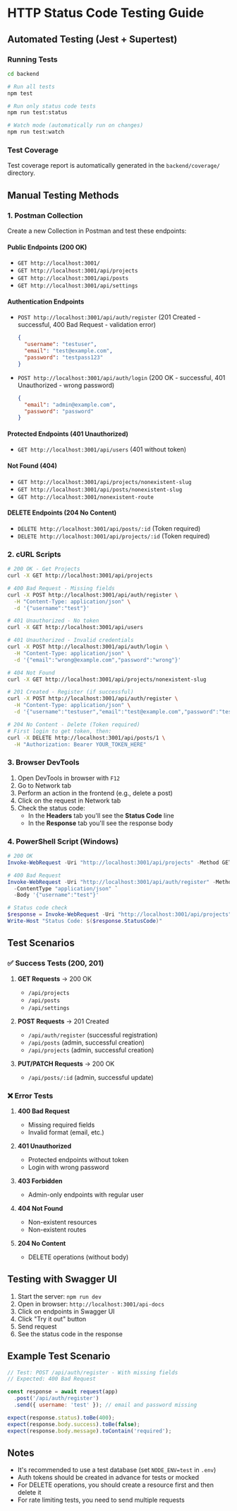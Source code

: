 # HTTP Status Code Testing Guide

## Automated Testing (Jest + Supertest)

### Running Tests

```bash
cd backend

# Run all tests
npm test

# Run only status code tests
npm run test:status

# Watch mode (automatically run on changes)
npm run test:watch
```

### Test Coverage

Test coverage report is automatically generated in the `backend/coverage/` directory.

## Manual Testing Methods

### 1. Postman Collection

Create a new Collection in Postman and test these endpoints:

#### Public Endpoints (200 OK)
- `GET http://localhost:3001/`
- `GET http://localhost:3001/api/projects`
- `GET http://localhost:3001/api/posts`
- `GET http://localhost:3001/api/settings`

#### Authentication Endpoints
- `POST http://localhost:3001/api/auth/register` (201 Created - successful, 400 Bad Request - validation error)
  ```json
  {
    "username": "testuser",
    "email": "test@example.com",
    "password": "testpass123"
  }
  ```

- `POST http://localhost:3001/api/auth/login` (200 OK - successful, 401 Unauthorized - wrong password)
  ```json
  {
    "email": "admin@example.com",
    "password": "password"
  }
  ```

#### Protected Endpoints (401 Unauthorized)
- `GET http://localhost:3001/api/users` (401 without token)

#### Not Found (404)
- `GET http://localhost:3001/api/projects/nonexistent-slug`
- `GET http://localhost:3001/api/posts/nonexistent-slug`
- `GET http://localhost:3001/nonexistent-route`

#### DELETE Endpoints (204 No Content)
- `DELETE http://localhost:3001/api/posts/:id` (Token required)
- `DELETE http://localhost:3001/api/projects/:id` (Token required)

### 2. cURL Scripts

```bash
# 200 OK - Get Projects
curl -X GET http://localhost:3001/api/projects

# 400 Bad Request - Missing fields
curl -X POST http://localhost:3001/api/auth/register \
  -H "Content-Type: application/json" \
  -d '{"username":"test"}'

# 401 Unauthorized - No token
curl -X GET http://localhost:3001/api/users

# 401 Unauthorized - Invalid credentials
curl -X POST http://localhost:3001/api/auth/login \
  -H "Content-Type: application/json" \
  -d '{"email":"wrong@example.com","password":"wrong"}'

# 404 Not Found
curl -X GET http://localhost:3001/api/projects/nonexistent-slug

# 201 Created - Register (if successful)
curl -X POST http://localhost:3001/api/auth/register \
  -H "Content-Type: application/json" \
  -d '{"username":"testuser","email":"test@example.com","password":"testpass123"}'

# 204 No Content - Delete (Token required)
# First login to get token, then:
curl -X DELETE http://localhost:3001/api/posts/1 \
  -H "Authorization: Bearer YOUR_TOKEN_HERE"
```

### 3. Browser DevTools

1. Open DevTools in browser with `F12`
2. Go to Network tab
3. Perform an action in the frontend (e.g., delete a post)
4. Click on the request in Network tab
5. Check the status code:
   - In the **Headers** tab you'll see the **Status Code** line
   - In the **Response** tab you'll see the response body

### 4. PowerShell Script (Windows)

```powershell
# 200 OK
Invoke-WebRequest -Uri "http://localhost:3001/api/projects" -Method GET

# 400 Bad Request
Invoke-WebRequest -Uri "http://localhost:3001/api/auth/register" -Method POST `
  -ContentType "application/json" `
  -Body '{"username":"test"}'

# Status code check
$response = Invoke-WebRequest -Uri "http://localhost:3001/api/projects"
Write-Host "Status Code: $($response.StatusCode)"
```

## Test Scenarios

### ✅ Success Tests (200, 201)

1. **GET Requests** → 200 OK
   - `/api/projects`
   - `/api/posts`
   - `/api/settings`

2. **POST Requests** → 201 Created
   - `/api/auth/register` (successful registration)
   - `/api/posts` (admin, successful creation)
   - `/api/projects` (admin, successful creation)

3. **PUT/PATCH Requests** → 200 OK
   - `/api/posts/:id` (admin, successful update)

### ❌ Error Tests

1. **400 Bad Request**
   - Missing required fields
   - Invalid format (email, etc.)

2. **401 Unauthorized**
   - Protected endpoints without token
   - Login with wrong password

3. **403 Forbidden**
   - Admin-only endpoints with regular user

4. **404 Not Found**
   - Non-existent resources
   - Non-existent routes

5. **204 No Content**
   - DELETE operations (without body)

## Testing with Swagger UI

1. Start the server: `npm run dev`
2. Open in browser: `http://localhost:3001/api-docs`
3. Click on endpoints in Swagger UI
4. Click "Try it out" button
5. Send request
6. See the status code in the response

## Example Test Scenario

```javascript
// Test: POST /api/auth/register - With missing fields
// Expected: 400 Bad Request

const response = await request(app)
  .post('/api/auth/register')
  .send({ username: 'test' }); // email and password missing

expect(response.status).toBe(400);
expect(response.body.success).toBe(false);
expect(response.body.message).toContain('required');
```

## Notes

- It's recommended to use a test database (set `NODE_ENV=test` in `.env`)
- Auth tokens should be created in advance for tests or mocked
- For DELETE operations, you should create a resource first and then delete it
- For rate limiting tests, you need to send multiple requests
